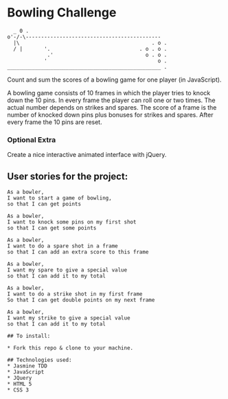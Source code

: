 
Bowling Challenge
=================

      _ 0 . 
    o'-/-\--------------------------------------------  
      |\                                           . o . 
      / |       '.                             . o . o . 
                 .'                              o . o . 
                '                                    o . 
    __________________________________________________ . 
  
  
  

Count and sum the scores of a bowling game for one player (in JavaScript).

A bowling game consists of 10 frames in which the player tries to knock down the 10 pins. In every frame the player can roll one or two times. The actual number depends on strikes and spares. The score of a frame is the number of knocked down pins plus bonuses for strikes and spares. After every frame the 10 pins are reset.

### Optional Extra

Create a nice interactive animated interface with jQuery.

## User stories for the project:

```
As a bowler,
I want to start a game of bowling,
so that I can get points

As a bowler,
I want to knock some pins on my first shot
so that I can get some points

As a bowler,
I want to do a spare shot in a frame
so that I can add an extra score to this frame

As a bowler,
I want my spare to give a special value
so that I can add it to my total

As a bowler,
I want to do a strike shot in my first frame
So that I can get double points on my next frame

As a bowler,
I want my strike to give a special value
so that I can add it to my total

## To install:

* Fork this repo & clone to your machine.

## Technologies used:
* Jasmine TDD
* JavaScript
* JQuery
* HTML 5
* CSS 3
